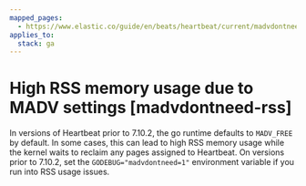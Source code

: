 ```yaml
---
mapped_pages:
  - https://www.elastic.co/guide/en/beats/heartbeat/current/madvdontneed-rss.html
applies_to:
  stack: ga
---
```


# High RSS memory usage due to MADV settings [madvdontneed-rss]

In versions of Heartbeat prior to 7.10.2, the go runtime defaults to `MADV_FREE` by default. In some cases, this can lead to high RSS memory usage while the kernel waits to reclaim any pages assigned to Heartbeat. On versions prior to 7.10.2, set the `GODEBUG="madvdontneed=1"` environment variable if you run into RSS usage issues.

